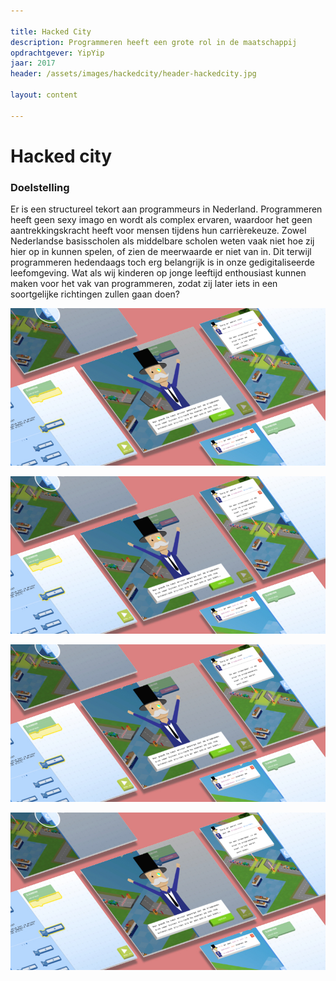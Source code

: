 ```yaml
--- 

title: Hacked City
description: Programmeren heeft een grote rol in de maatschappij
opdrachtgever: YipYip
jaar: 2017
header: /assets/images/hackedcity/header-hackedcity.jpg

layout: content

---
```


# Hacked city

### Doelstelling
Er is een structureel tekort aan programmeurs in Nederland. Programmeren heeft geen sexy imago en wordt als complex ervaren, waardoor het geen aantrekkingskracht heeft voor mensen tijdens hun carrièrekeuze. Zowel Nederlandse basisscholen als middelbare scholen weten vaak niet hoe zij hier op in kunnen spelen, of zien de meerwaarde er niet van in. Dit terwijl programmeren hedendaags toch erg belangrijk is in onze gedigitaliseerde leefomgeving. Wat als wij kinderen op jonge leeftijd enthousiast kunnen maken voor het vak van programmeren, zodat zij later iets in een soortgelijke richtingen zullen gaan doen?

![interface met uitleg](/assets/images/hackedcity/interface.jpg)

![interface met uitleg](/assets/images/hackedcity/interface.jpg)

![interface met uitleg](/assets/images/hackedcity/interface.jpg)

![interface met uitleg](/assets/images/hackedcity/interface.jpg)
